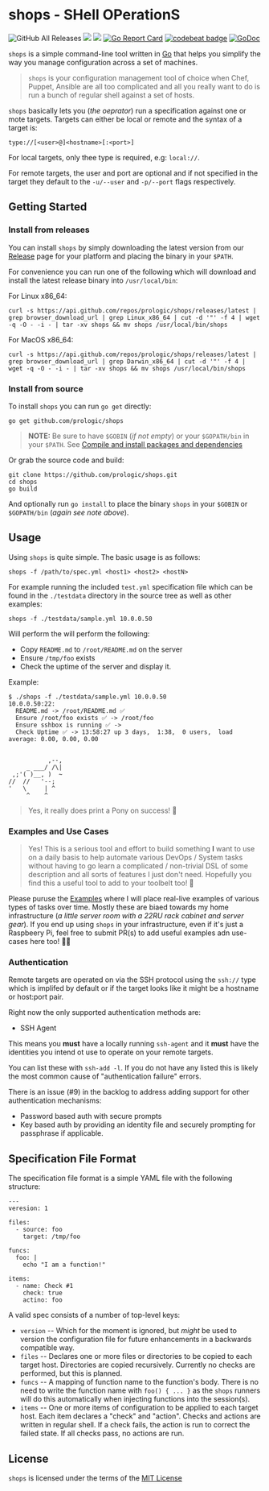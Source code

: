 # shops - SHell OPerationS

![GitHub All Releases](https://img.shields.io/github/downloads/prologic/shops/total)
![](https://github.com/prologic/shops/workflows/Go/badge.svg)
![](https://github.com/prologic/shops/workflows/ReviewDog/badge.svg)
[![Go Report Card](https://goreportcard.com/badge/prologic/shops)](https://goreportcard.com/report/prologic/shops)
[![codebeat badge](https://codebeat.co/badges/15fba8a5-3044-4f40-936f-9e0f5d5d1fd9)](https://codebeat.co/projects/github-com-prologic-shops-master)
[![GoDoc](https://godoc.org/github.com/prologic/shops?status.svg)](https://godoc.org/github.com/prologic/shops)

`shops` is a simple command-line tool written in [Go](https://golang.org)
that helps you simplify the way you manage configuration across a set of
machines.

> `shops` is your configuration management tool of choice when Chef,
> Puppet, Ansible are all too complicated and all you really want to do is
> run a bunch of regular shell against a set of hosts.

`shops` basically lets you (_the oeprator_) run a specification against one
or mote targets. Targets can either be local or remote and the syntax of a
target is:

```
type://[<user>@]<hostname>[:<port>]
```

For local targets, only thee type is required, e.g: `local://`.

For remote targets, the user and port are optional and if not specified in the
target they default to the `-u/--user` and `-p/--port` flags respectively.

## Getting Started

### Install from releases

You can install `shops` by simply downloading the latest version from our
[Release](https://github.com/prologic/shops/releases) page for your platform
and placing the binary in your `$PATH`.

For convenience you can run one of the following which will download and
install  the latest release binary into `/usr/local/bin`:

For Linux x86_64:

```console
curl -s https://api.github.com/repos/prologic/shops/releases/latest | grep browser_download_url | grep Linux_x86_64 | cut -d '"' -f 4 | wget -q -O - -i - | tar -xv shops && mv shops /usr/local/bin/shops
```

For MacOS x86_64:

```console
curl -s https://api.github.com/repos/prologic/shops/releases/latest | grep browser_download_url | grep Darwin_x86_64 | cut -d '"' -f 4 | wget -q -O - -i - | tar -xv shops && mv shops /usr/local/bin/shops
```

### Install from source

To install `shops` you can run `go get` directly:

```#!console
go get github.com/prologic/shops
```

> __NOTE:__ Be sure to have `$GOBIN` (_if not empty_) or your `$GOPATH/bin`
>           in your `$PATH`.
>           See [Compile and install packages and dependencies](https://golang.org/cmd/go/#hdr-Compile_and_install_packages_and_dependencies)

Or grab the source code and build:

```#!console
git clone https://github.com/prologic/shops.git
cd shops
go build
```

And optionally run `go install` to place the binary `shops` in your `$GOBIN`
or `$GOPATH/bin` (_again see note above_).

## Usage

Using `shops` is quite simple. The basic usage is as follows:

```#!console
shops -f /path/to/spec.yml <host1> <host2> <hostN>
```

For example running the included `test.yml` specification file which can be
found in the `./testdata` directory in the source tree as well as other examples:

```#!console
shops -f ./testdata/sample.yml 10.0.0.50
```

Will perform the will perform the following:

- Copy `README.md` to `/root/README.md` on the server
- Ensure `/tmp/foo` exists
- Check the uptime of the server and display it.

Example:

```#!console
$ ./shops -f ./testdata/sample.yml 10.0.0.50
10.0.0.50:22:
  README.md -> /root/README.md ✅
  Ensure /root/foo exists ✅ -> /root/foo
  Ensure sshbox is running ✅ ->
  Check Uptime ✅ -> 13:58:27 up 3 days,  1:38,  0 users,  load average: 0.00, 0.00, 0.00


           ,--,
     _ ___/ /\|
 ,;'( )__, )  ~
//  //   '--;
'   \     | ^
     ^    ^
```

> Yes, it really does print a Pony on success! 🤣

### Examples and Use Cases

> Yes! This is a serious tool and effort to build something __I__ want to use on a daily basis to help automate various DevOps / System tasks
> without having to go learn a complicated / non-trivial DSL of some description and all sorts of features I just don't need. Hopefully you find
> this a useful tool to add to your toolbelt too! 🤗

Please puruse the [Examples](/examples) where I will place real-live examples of various types of tasks over time. Mostly these are biaed towards my home infrastructure (_a little server room with a 22RU rack cabinet and server gear_). If you end up using `shops` in your infrastructure, even if it's just a Raspbeery Pi, feel free to submit PR(s) to add useful examples adn use-cases here too! 🙇‍♂️

### Authentication

Remote targets are operated on via the SSH protocol using the `ssh://` type
which is implifed by default or if the target looks like it might be a hostname
or host:port pair.

Right now the only supported authentication methods are:

- SSH Agent

This means you **must** have a locally running `ssh-agent` and it **must**
have the identities you intend ot use to operate on your remote targets.

You can list these with `ssh-add -l`. If you do not have any listed this is
likely the most common cause of "authentication failure" errors.

There is an issue (#9) in the backlog to address adding support for other
authentication mechanisms:

- Password based auth with secure prompts
- Key based auth by providing an identity file and securely prompting for
  passphrase if applicable.

## Specification File Format

The specification file format is a simple YAML file with the following
structure:

```#!yaml
---
veresion: 1

files:
  - source: foo
    target: /tmp/foo

funcs:
  foo: |
    echo "I am a function!"

items:
  - name: Check #1
    check: true
    actino: foo
```

A valid spec consists of a number of top-level keys:

- `version` -- Which for the moment is ignored, but _might_ be used to version
               the configuration file for future enhancements in a backwards
               compatible way.
- `files`   -- Declares one or more files or directories to be copied to each
               target host. Directories are copied recursively. Currently no
               checks are performed, but this is planned.
- `funcs`   -- A mapping of function name to the function's body. There is no
               need to write the function name with `foo() { ... }` as the
               `shops` runners will do this automatically when injecting
               functions into the session(s).
- `items`   -- One or more items of configuration to be applied to each target
               host. Each item declares a "check" and "action". Checks and
               actions are written in regular shell. If a check fails, the
               action is run to correct the failed state. If all checks pass,
               no actions are run.

## License

`shops` is licensed under the terms of the [MIT License](/LICENSE)
